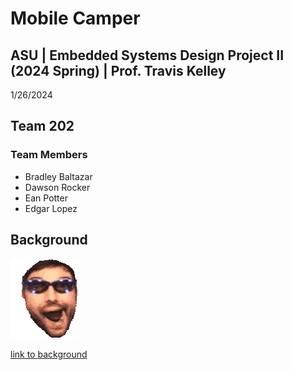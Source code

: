 
# Mobile Camper

## ASU | Embedded Systems Design Project II (2024 Spring) | Prof. Travis Kelley

1/26/2024

## Team 202 


### Team Members

* Bradley Baltazar
* Dawson Rocker
* Ean Potter
* Edgar Lopez

## Background

![image caption](batchest-jhnnycrwsh.gif)

[link to background](/Background.md)


